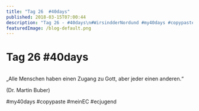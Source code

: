 ```yaml
---
title: "Tag 26  #40days"
published: 2018-03-15T07:00:44
description: "Tag 26 - #40days\n#WirsindderNordund #my40days #copypaste #meinEC #ecjugend"
featuredImage: /blog-default.png
---
```


# Tag 26  #40days

<img loading="lazy" src="/old/40DAYS_03-15_WITH-tag-26.jpg" alt>

&#8222;Alle Menschen haben einen Zugang zu Gott, aber jeder einen anderen.&#8220;

(Dr. Martin Buber)

#my40days #copypaste #meinEC #ecjugend